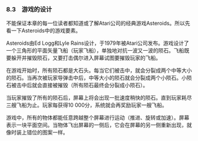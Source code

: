### 8.3　游戏的设计

不能保证本章的每一位读者都知道或了解Atari公司的经典游戏Asteroids。所以先看一下Asteroids中的游戏要素。

Asteroids由Ed Logg和Lyle Rains设计，于1979年被Atari公司发布。游戏设计了一个三角形的平面矢量飞船（玩家飞船），单独地对抗一波又一波的陨石。飞船既要躲开并摧毁陨石，又要打击偶尔进入屏幕试图要摧毁玩家的飞船。

在游戏开始时，所有陨石都是大石头。每当它们被击中，就会分裂成两个中等大小的陨石。当再次被玩家导弹击中后，中等大小的陨石就会分裂成两个小陨石。小陨石被击中后就会直接被摧毁（所有陨石最终会分裂成小陨石）。

当玩家摧毁了所有的陨石后，屏幕上将会出现一批速度稍快的陨石。直到玩家耗尽三艘飞船为止。玩家每获得10 000分，系统就会再奖励玩家一艘飞船。

游戏中，所有的物体都能任意跨越整个屏幕进行运动（推进、旋转或加速）。屏幕表示一块平面空间。当物体飞出屏幕的一侧后，它会在屏幕的另一侧重新出现，就像时装上错位的图案一样。


